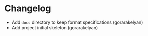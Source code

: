 # Changelog

- Add `docs` directory to keep format specifications (gorarakelyan)
- Add project initial skeleton (gorarakelyan)
